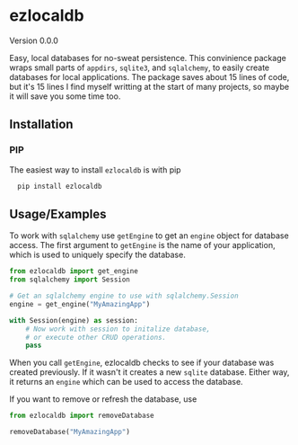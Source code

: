 # ezlocaldb
Version 0.0.0

Easy, local databases for no-sweat persistence. This convinience package wraps
small parts of `appdirs`, `sqlite3`, and `sqlalchemy`, to easily create
databases for local applications. The package saves about 15 lines of code, but
it's 15 lines I find myself writting at the start of many projects, so maybe it
will save you some time too.

## Installation

### PIP
The easiest way to install `ezlocaldb` is with pip

```bash
  pip install ezlocaldb
```

## Usage/Examples

To work with `sqlalchemy` use `getEngine` to get an `engine` object for
database access. The first argument to `getEngine` is the name of your
application, which is used to uniquely specify the database.

```python
from ezlocaldb import get_engine
from sqlalchemy import Session

# Get an sqlalchemy engine to use with sqlalchemy.Session
engine = get_engine("MyAmazingApp")

with Session(engine) as session:
    # Now work with session to initalize database,
    # or execute other CRUD operations.
    pass
```

When you call `getEngine`, ezlocaldb checks to see if your database was created
previously. If it wasn't it creates a new `sqlite` database. Either way, it
returns an `engine` which can be used to access the database.

If you want to remove or refresh the database, use

```python
from ezlocaldb import removeDatabase

removeDatabase("MyAmazingApp")
```
